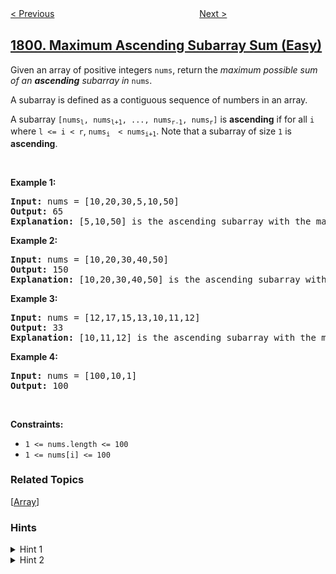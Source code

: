 <!--|This file generated by command(leetcode description); DO NOT EDIT.    |-->
<!--+----------------------------------------------------------------------+-->
<!--|@author    awesee <openset.wang@gmail.com>                           |-->
<!--|@link      https://github.com/awesee                                 |-->
<!--|@home      https://github.com/awesee/leetcode                        |-->
<!--+----------------------------------------------------------------------+-->

[< Previous](../maximize-score-after-n-operations "Maximize Score After N Operations")
　　　　　　　　　　　　　　　　
[Next >](../number-of-orders-in-the-backlog "Number of Orders in the Backlog")

## [1800. Maximum Ascending Subarray Sum (Easy)](https://leetcode.com/problems/maximum-ascending-subarray-sum "最大升序子数组和")

<p>Given an array of positive integers <code>nums</code>, return the <em>maximum possible sum of an <strong>ascending</strong> subarray in </em><code>nums</code>.</p>

<p>A subarray is defined as a contiguous sequence of numbers in an array.</p>

<p>A subarray <code>[nums<sub>l</sub>, nums<sub>l+1</sub>, ..., nums<sub>r-1</sub>, nums<sub>r</sub>]</code> is <strong>ascending</strong> if for all <code>i</code> where <code>l &lt;= i &lt; r</code>, <code>nums<sub>i </sub> &lt; nums<sub>i+1</sub></code>. Note that a subarray of size <code>1</code> is <strong>ascending</strong>.</p>

<p>&nbsp;</p>
<p><strong>Example 1:</strong></p>

<pre>
<strong>Input:</strong> nums = [10,20,30,5,10,50]
<strong>Output:</strong> 65
<strong>Explanation: </strong>[5,10,50] is the ascending subarray with the maximum sum of 65.
</pre>

<p><strong>Example 2:</strong></p>

<pre>
<strong>Input:</strong> nums = [10,20,30,40,50]
<strong>Output:</strong> 150
<strong>Explanation: </strong>[10,20,30,40,50] is the ascending subarray with the maximum sum of 150.
</pre>

<p><strong>Example 3:</strong></p>

<pre>
<strong>Input:</strong> nums = [12,17,15,13,10,11,12]
<strong>Output:</strong> 33
<strong>Explanation: </strong>[10,11,12] is the ascending subarray with the maximum sum of 33.
</pre>

<p><strong>Example 4:</strong></p>

<pre>
<strong>Input:</strong> nums = [100,10,1]
<strong>Output:</strong> 100
</pre>

<p>&nbsp;</p>
<p><strong>Constraints:</strong></p>

<ul>
	<li><code>1 &lt;= nums.length &lt;= 100</code></li>
	<li><code>1 &lt;= nums[i] &lt;= 100</code></li>
</ul>

### Related Topics
  [[Array](../../tag/array/README.md)]

### Hints
<details>
<summary>Hint 1</summary>
It is fast enough to check all possible subarrays
</details>

<details>
<summary>Hint 2</summary>
The end of each ascending subarray will be the start of the next
</details>
